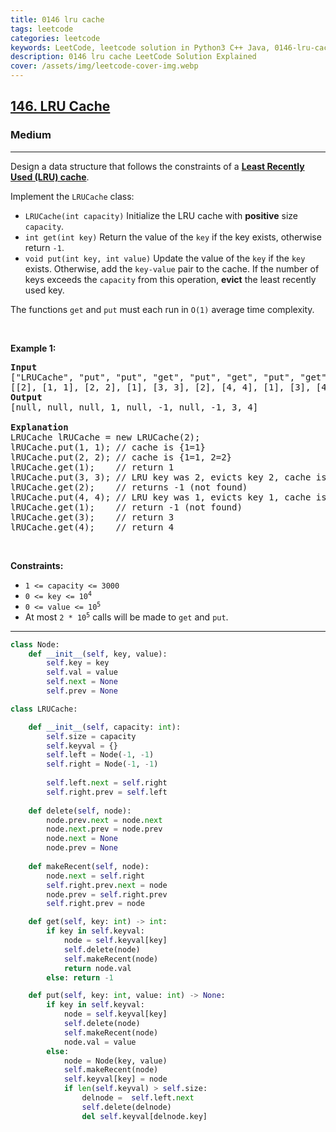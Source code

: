 ```yaml
---
title: 0146 lru cache
tags: leetcode
categories: leetcode
keywords: LeetCode, leetcode solution in Python3 C++ Java, 0146-lru-cache solution
description: 0146 lru cache LeetCode Solution Explained
cover: /assets/img/leetcode-cover-img.webp
---
```



<h2><a href="https://leetcode.com/problems/lru-cache/">146. LRU Cache</a></h2><h3>Medium</h3><hr><div><p>Design a data structure that follows the constraints of a <strong><a href="https://en.wikipedia.org/wiki/Cache_replacement_policies#LRU" target="_blank">Least Recently Used (LRU) cache</a></strong>.</p>

<p>Implement the <code>LRUCache</code> class:</p>

<ul>
	<li><code>LRUCache(int capacity)</code> Initialize the LRU cache with <strong>positive</strong> size <code>capacity</code>.</li>
	<li><code>int get(int key)</code> Return the value of the <code>key</code> if the key exists, otherwise return <code>-1</code>.</li>
	<li><code>void put(int key, int value)</code> Update the value of the <code>key</code> if the <code>key</code> exists. Otherwise, add the <code>key-value</code> pair to the cache. If the number of keys exceeds the <code>capacity</code> from this operation, <strong>evict</strong> the least recently used key.</li>
</ul>

<p>The functions <code>get</code> and <code>put</code> must each run in <code>O(1)</code> average time complexity.</p>

<p>&nbsp;</p>
<p><strong class="example">Example 1:</strong></p>

<pre><strong>Input</strong>
["LRUCache", "put", "put", "get", "put", "get", "put", "get", "get", "get"]
[[2], [1, 1], [2, 2], [1], [3, 3], [2], [4, 4], [1], [3], [4]]
<strong>Output</strong>
[null, null, null, 1, null, -1, null, -1, 3, 4]

<strong>Explanation</strong>
LRUCache lRUCache = new LRUCache(2);
lRUCache.put(1, 1); // cache is {1=1}
lRUCache.put(2, 2); // cache is {1=1, 2=2}
lRUCache.get(1);    // return 1
lRUCache.put(3, 3); // LRU key was 2, evicts key 2, cache is {1=1, 3=3}
lRUCache.get(2);    // returns -1 (not found)
lRUCache.put(4, 4); // LRU key was 1, evicts key 1, cache is {4=4, 3=3}
lRUCache.get(1);    // return -1 (not found)
lRUCache.get(3);    // return 3
lRUCache.get(4);    // return 4
</pre>

<p>&nbsp;</p>
<p><strong>Constraints:</strong></p>

<ul>
	<li><code>1 &lt;= capacity &lt;= 3000</code></li>
	<li><code>0 &lt;= key &lt;= 10<sup>4</sup></code></li>
	<li><code>0 &lt;= value &lt;= 10<sup>5</sup></code></li>
	<li>At most <code>2 * 10<sup>5</sup></code> calls will be made to <code>get</code> and <code>put</code>.</li>
</ul>
</div>

---




```python
class Node:
    def __init__(self, key, value):
        self.key = key
        self.val = value
        self.next = None
        self.prev = None

class LRUCache:

    def __init__(self, capacity: int):
        self.size = capacity
        self.keyval = {}
        self.left = Node(-1, -1)
        self.right = Node(-1, -1)
        
        self.left.next = self.right
        self.right.prev = self.left
    
    def delete(self, node):
        node.prev.next = node.next
        node.next.prev = node.prev
        node.next = None
        node.prev = None
    
    def makeRecent(self, node):
        node.next = self.right
        self.right.prev.next = node
        node.prev = self.right.prev
        self.right.prev = node

    def get(self, key: int) -> int:
        if key in self.keyval:
            node = self.keyval[key]
            self.delete(node)
            self.makeRecent(node)
            return node.val
        else: return -1

    def put(self, key: int, value: int) -> None:
        if key in self.keyval:
            node = self.keyval[key]
            self.delete(node)
            self.makeRecent(node)
            node.val = value
        else:
            node = Node(key, value)
            self.makeRecent(node)
            self.keyval[key] = node
            if len(self.keyval) > self.size:
                delnode =  self.left.next
                self.delete(delnode)
                del self.keyval[delnode.key]
```
